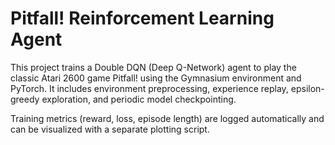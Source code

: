 # Pitfall! Reinforcement Learning Agent

This project trains a Double DQN (Deep Q-Network) agent to play the classic Atari 2600 game Pitfall! using the Gymnasium
environment and PyTorch.
It includes environment preprocessing, experience replay, epsilon-greedy exploration, and periodic model checkpointing.

Training metrics (reward, loss, episode length) are logged automatically and can be visualized with a separate plotting script.
